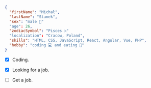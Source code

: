 ```json
{
  "firstName": "Michał",
  "lastName": "Stanek",
  "sex": "male 👨"
  "age": 26,
  "zodiacSymbol": "Pisces ♓"
  "localization": "Cracow, Poland",
  "skills": "HTML, CSS, JavaScript, React, Angular, Vue, PHP",
  "hobby": "coding 💻 and eating 🍕"
}
```

- [x] Coding.
- [x] Looking for a job.
- [ ] Get a job.

